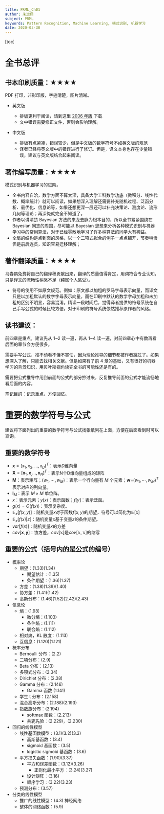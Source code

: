 ```yaml
---
title: PRML_Ch01
author: 朱远翔
subject: PRML
keywords: Pattern Recognition, Machine Learning, 模式识别, 机器学习
date: 2020-03-30
---
```


[toc]

# 全书总评

## 书本印刷质量：★★★★

PDF 打印，非影印版，字迹清楚，图片清晰。

- 英文版
  - 排版更利于阅读，请到这里 [2006 年版](https://www.microsoft.com/en-us/research/people/cmbishop/) 下载
  - 文中错误需要修正文件，否则会影响理解。

- 中文版
  - 排版有点紧凑，错误较少，但是中文版的数学符号不如英文版的规范
  - 译者已经将英文版中的错误进行了修订。但是，译文本身也存在少量错误，建议与英文版结合起来阅读。

## 著作编写质量：★★★★

模式识别与机器学习的进阶。

- 全书内容自洽，数学方面不算太深，具备大学工科数学功底（微积分、线性代数、概率统计）就可以阅读，如果想深入理解还需要补充随机过程、泛函分析、最优化、信息论等，如果还想更深一层还可以补充决策论、测度论、流形几何等理论；再深俺就完全不知道了。
- 作者以讲清楚 Bayesian 方法的来龙去脉为根本目的，所以全书紧紧围绕在 Bayesian 同志的周围，尽可能以 Bayesian 思想来分析各种模式识别与机器学习中的常用算法，对于已经零散地学习了许多种算法的同学大有裨益。
- 全局的结构是点到面的风格，以一个二项式拟合的例子一点点铺开，节奏稍慢但是前后连贯，知识容易迁移理解；

## 著作翻译质量：★★★★

马春鹏免费将自己的翻译稿贡献出来，翻译的质量值得肯定，用词符合专业认知，只是译文的流畅性稍感不足（纯属个人感受）。

- 符号的使用不如原文规范。例如：原文都以加粗的罗马字母表示向量，而译文只是以加粗默认的数字字母表示向量，而在印刷中默认的数学字母加粗和未加粗的区别不明显，容易混淆。精读一段时间后，觉得译者提供的符号系统在自己手写公式的时候比较方便，对于印刷的符号系统依然推荐原作者的风格。

## 读书建议：

前四章是重点，建议先从 1~2 读一遍，再从 1~4 读一遍，对前四章心中有数再看后面的章节会方便很多。

需要手写公式，推不动看不懂不害怕，因为理论推导的细节都被作者跳过了。如果想深入了解，只能去找相关文献。但是如果有了前 4 章的基础，又有很好的机器学习的背景知识，用贝叶斯视角读完全书的可能性还是有的。

需要把公式推导中用到前面的公式的部分抄过来，反复推导前面的公式才能流畅地看后面的内容。

笔记目的：记录重点，方便回忆。

# 重要的数学符号与公式

建议将下面列出的重要的数学符号与公式找张纸列在上面，方便在后面看到时可以查询。

## 重要的数学符号

* $\mathbf{x}=(x_1,x_2,\dots,x_D)^T$：表示$D$维向量
* $\mathbf{X}=[\mathbf{x}_1,\mathbf{x}_,\dots,\mathbf{x}_N]^T$：表示N个D维向量组成的矩阵
* $\mathbf{M}$：表示矩阵；$(w_1,\cdots,w_M)$：表示一个行向量有 $M$ 个元素；**w**=($w_1,\cdots,w_M)^T$ 表示对应的列向量。
* $\mathbf{I}_M$：表示 $M \times M$ 单位阵。
* $x$：表示元素；$y(x)$：表示函数；$f[y]$：表示泛函。
* $g(x)=O(f(x))$：表示复杂度。
* $\mathbb{E}_x[f(x,y)]$：随机变量$x$对于函数$f(x,y)$的期望，符号可以简化为$\mathbb{E}[x]$
* $\mathbb{E}_x[f(x)|z]$：随机变量$x$基于变量$z$的条件期望。
* $var[f(x)]$：随机变量$x$的方差
* $cov[\mathbf{x},\mathbf{y}]$：协方差，$cov[\mathbb{x}]$是$cov[\mathbb{x},\mathbb{x}]$的缩写

## 重要的公式（括号内的是公式的编号）

* 概率论
  * 期望：(1.33)(1.34)
    * 期望估计：(1.35)
    * 条件期望：(1.36)(1.37)
  * 方差：(1.38)(1.39)(1.40)
  * 协方差：(1.41)(1.42)
  * 高斯分布：(1.46)(1.52)(2.42)(2.43)
* 信息论
  * 熵：(1.98)
    * 微分熵：(1.103)
    * 条件熵：(1.111)
    * 联合熵：(1.112)
  * 相对熵，KL 散度：(1.113)
  * 互信息：(1.120)(1.121)
* 概率分布
  * Bernoulli 分布：(2.2)
  * 二项分布：(2.9)
  * Beta 分布：(2.13)
  * 多项式分布：(2.34)
  * Dirichlet 分布：(2.38)
  * Gamma 分布：(2.146)
    * Gamma 函数 (1.141)
  * 学生 t 分布：(2.158)
  * 混合高斯分布：(2.188)(2.193)
  * 指数族分布：(2.194)
    * softmax 函数：(2.213)
    * 共轭先验：(2.229)，(2.230)
* 回归的线性模型
  * 线性基函数模型：(3.1)(3.2)(3.3)
    * 高斯基函数：(3.4)
    * sigmoid 基函数：(3.5)
    * logistic sigmoid 基函数：(3.6)
  * 平方损失函数：(1.90)(3.37)
    * 平方和误差函数：(3.12)(3.26)
      * 正则化最小平方：(3.24)(3.27)
    * 设计矩阵：(3.16)
    * 顺序学习：(3.22)(3.23)
  * 预测分布：(3.57)
* 分类的线性模型
  * 推广的线性模型：(4.3)
    神经网络
  * 整体的网络函数：(5.9)
